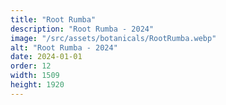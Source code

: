```yaml
---
title: "Root Rumba"
description: "Root Rumba - 2024"
image: "/src/assets/botanicals/RootRumba.webp"
alt: "Root Rumba - 2024"
date: 2024-01-01
order: 12
width: 1509
height: 1920
---
```

